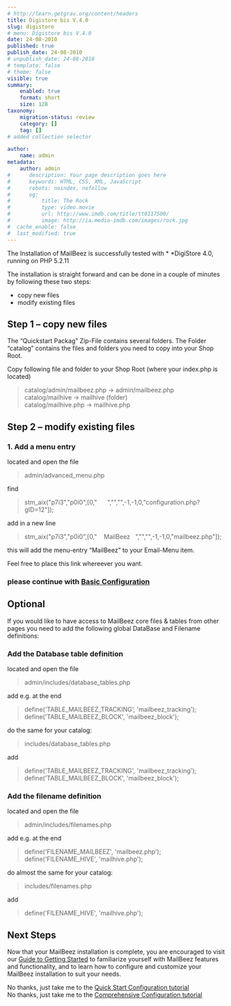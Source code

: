 ```yaml
---
# http://learn.getgrav.org/content/headers
title: Digistore bis V.4.0
slug: digistore
# menu: Digistore bis V.4.0
date: 24-08-2010
published: true
publish_date: 24-08-2010
# unpublish_date: 24-08-2010
# template: false
# theme: false
visible: true
summary:
    enabled: true
    format: short
    size: 128
taxonomy:
    migration-status: review
    category: []
    tag: []
# added collection selector

author:
    name: admin
metadata:
    author: admin
#      description: Your page description goes here
#      keywords: HTML, CSS, XML, JavaScript
#      robots: noindex, nofollow
#      og:
#          title: The Rock
#          type: video.movie
#          url: http://www.imdb.com/title/tt0117500/
#          image: http://ia.media-imdb.com/images/rock.jpg
#  cache_enable: false
#  last_modified: true
---
```


The Installation of MailBeez is successfully tested with * *DigiStore 4.0, running on PHP 5.2.11

The installation is straight forward and can be done in a couple of minutes by following these two steps:

- copy new files
- modify existing files

## Step 1 – copy new files

The “Quickstart Packag” Zip-File contains several folders. The Folder “catalog” contains the files and folders you need to copy into your Shop Root.

Copy following file and folder to your Shop Root (where your index.php is located)

> catalog/admin/mailbeez.php -> admin/mailbeez.php  
>  catalog/mailhive -> mailhive (folder)  
>  catalog/mailhive.php -> mailhive.php

## Step 2 – modify existing files

### 1. Add a menu entry

located and open the file

> admin/advanced\_menu.php

find

> stm_aix("p7i3","p0i0",[0,"    <?php echo   BOX_CONFIGURATION_EMAIL_OPTIONS?>  ","","",-1,-1,0,"configuration.php?gID=12"]);

add in a new line

> stm_aix("p7i3","p0i0",[0,"    MailBeez   ","","",-1,-1,0,"mailbeez.php"]);

this will add the menu-entry “MailBeez” to your Email-Menu item.

Feel free to place this link whereever you want.

### **please continue with [Basic Configuration](http://localhost/wordpress_mailbeez_EOL/documentation/installation/config_queen/)**

## Optional

If you would like to have access to MailBeez core files & tables from other pages you need to add the following global DataBase and Filename definitions:

### Add the Database table definition

located and open the file

> admin/includes/database\_tables.php

add e.g. at the end

> define('TABLE_MAILBEEZ_TRACKING', 'mailbeez_tracking');
>     define('TABLE_MAILBEEZ_BLOCK', 'mailbeez_block');

do the same for your catalog:

> includes/database\_tables.php

add

> define('TABLE_MAILBEEZ_TRACKING', 'mailbeez_tracking');
>     define('TABLE_MAILBEEZ_BLOCK', 'mailbeez_block');

### Add the filename definition

located and open the file

> admin/includes/filenames.php

add e.g. at the end

> define('FILENAME_MAILBEEZ', 'mailbeez.php');
>     define('FILENAME_HIVE', 'mailhive.php');

do almost the same for your catalog:

> includes/filenames.php

add

> define('FILENAME_HIVE', 'mailhive.php');

## Next Steps

Now that your MailBeez installation is complete, you are encouraged to visit our [ Guide to Getting Started](http://www.mailbeez.com/documentation/tutorials/guide-to-getting-started/) to familiarize yourself with MailBeez features and functionality, and to learn how to configure and customize your MailBeez installation to suit your needs.

No thanks, just take me to the [Quick Start Configuration tutorial](http://www.mailbeez.com/documentation/tutorials/mailbeez-quick-start-configuration-tutorial/)  
 No thanks, just take me to the [Comprehensive Configuration tutorial](http://www.mailbeez.com/documentation/tutorials/mailbeez-comprehensive-configuration-tutorial/)
